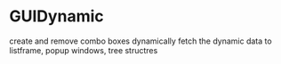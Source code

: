 # GUIDynamic
create and remove combo boxes dynamically fetch the dynamic data to listframe, popup windows, tree structres 
